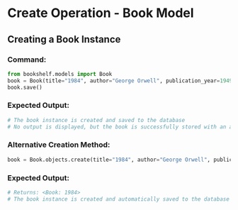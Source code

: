 # Create Operation - Book Model

## Creating a Book Instance

### Command:
```python
from bookshelf.models import Book
book = Book(title="1984", author="George Orwell", publication_year=1949)
book.save()
```

### Expected Output:
```python
# The book instance is created and saved to the database
# No output is displayed, but the book is successfully stored with an auto-generated ID
```

### Alternative Creation Method:
```python
book = Book.objects.create(title="1984", author="George Orwell", publication_year=1949)
```

### Expected Output:
```python
# Returns: <Book: 1984>
# The book instance is created and automatically saved to the database
```
